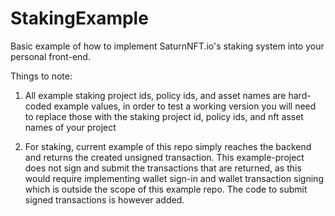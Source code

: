 # StakingExample
Basic example of how to implement SaturnNFT.io's staking system into your personal front-end.

Things to note:

1) All example staking project ids, policy ids, and asset names are hard-coded example values, in order to test a working version you will need to replace those with the staking project id, policy ids, and nft asset names of your project

2) For staking, current example of this repo simply reaches the backend and returns the created unsigned transaction. This example-project does not sign and submit the transactions that are returned, as this would require implementing wallet sign-in and wallet transaction signing which is outside the scope of this example repo. The code to submit signed transactions is however added.
